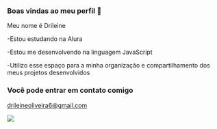 ### Boas vindas ao meu perfil 🌸

Meu nome é Drileine 

-Estou estudando na Alura

-Estou me desenvolvendo na linguagem JavaScript

-Utilizo esse espaço para a minha organização e compartilhamento dos meus projetos desenvolvidos

### Você pode entrar em contato comigo

drileineoliveira6@gmail.com

![](https://media1.tenor.com/m/ujXkKgEtogUAAAAC/e.gif)

